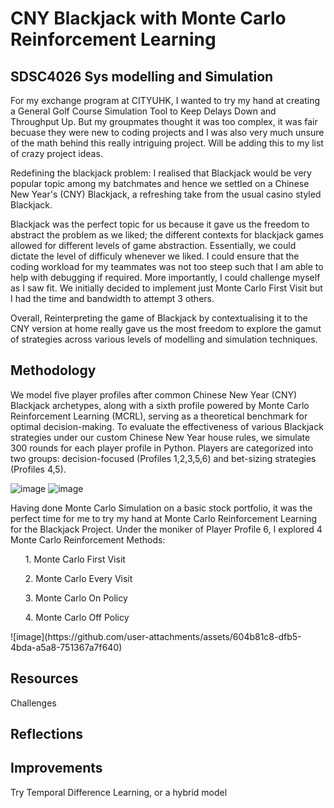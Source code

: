 <h1>CNY Blackjack with Monte Carlo Reinforcement Learning</h1>
<h2>SDSC4026 Sys modelling and Simulation</h2>

For my exchange program at CITYUHK, I wanted to try my hand at creating a General Golf Course Simulation Tool to Keep Delays Down and Throughput Up. But my groupmates thought it was too complex, it was fair becuase they were new to coding projects and I was also very much unsure of the math behind this really intriguing project. Will be adding this to my list of crazy project ideas.

Redefining the blackjack problem: I realised that Blackjack would be very popular topic among my batchmates and hence we settled on a Chinese New Year's (CNY) Blackjack, a refreshing take from the usual casino styled Blackjack. 

Blackjack was the perfect topic for us because it gave us the freedom to abstract the problem as we liked; the different contexts for blackjack games allowed for different levels of game abstraction. Essentially, we could dictate the level of difficuly whenever we liked. I could ensure that the coding workload for my teammates was not too steep such that I am able to help with debugging if required. More importantly, I could challenge myself as I saw fit. We initially decided to implement just Monte Carlo First Visit but I had the time and bandwidth to attempt 3 others. 

Overall, Reinterpreting the game of Blackjack by contextualising it to the CNY version at home really gave us the most freedom to explore the gamut of strategies across various levels of modelling and simulation techniques.

<h2>Methodology</h2>
We model five player profiles after common Chinese New Year (CNY) Blackjack archetypes, along with a sixth profile powered by Monte Carlo Reinforcement Learning (MCRL), serving as a theoretical benchmark 
for optimal decision-making. To evaluate the effectiveness of various Blackjack strategies under our custom Chinese New Year house rules, we simulate 300 rounds for each player profile in Python. Players are 
categorized into two groups: decision-focused (Profiles 1,2,3,5,6) and bet-sizing strategies (Profiles 4,5).

![image](https://github.com/user-attachments/assets/d1596f21-6fc2-48dd-8a0c-ceef052bfb13)
![image](https://github.com/user-attachments/assets/e192e050-293e-4d5f-9cd7-39e915c10d90)

Having done Monte Carlo Simulation on a basic stock portfolio, it was the perfect time for me to try my hand at Monte Carlo Reinforcement Learning for the Blackjack Project.
Under the moniker of Player Profile 6, I explored 4 Monte Carlo Reinforcement Methods: 
<ol>1. Monte Carlo First Visit</ol>
<ol>2. Monte Carlo Every Visit</ol>
<ol>3. Monte Carlo On Policy</ol>
<ol>4. Monte Carlo Off Policy</ol>
![image](https://github.com/user-attachments/assets/604b81c8-dfb5-4bda-a5a8-751367a7f640)

<h2>Resources</h2

<h2>Challenges</h2>

<h2>Reflections</h2>

<h2>Improvements</h2>
Try Temporal Difference Learning, or a hybrid model 
